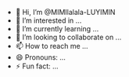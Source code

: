 - 👋 Hi, I’m @MIMIlalala-LUYIMIN
- 👀 I’m interested in ...
- 🌱 I’m currently learning ...
- 💞️ I’m looking to collaborate on ...
- 📫 How to reach me ...
- 😄 Pronouns: ...
- ⚡ Fun fact: ...

<!---
MIMIlalala-LUYIMIN/MIMIlalala-LUYIMIN is a ✨ special ✨ repository because its `README.md` (this file) appears on your GitHub profile.
You can click the Preview link to take a look at your changes.
--->
